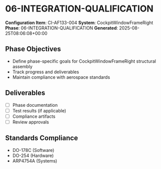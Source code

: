 # 06-INTEGRATION-QUALIFICATION

**Configuration Item**: CI-AF133-004
**System**: CockpitWindowFrameRight
**Phase**: 06-INTEGRATION-QUALIFICATION
**Generated**: 2025-08-25T08:06:08+00:00

## Phase Objectives
- Define phase-specific goals for CockpitWindowFrameRight structural assembly
- Track progress and deliverables
- Maintain compliance with aerospace standards

## Deliverables
- [ ] Phase documentation
- [ ] Test results (if applicable)
- [ ] Compliance artifacts
- [ ] Review approvals

## Standards Compliance
- DO-178C (Software)
- DO-254 (Hardware)
- ARP4754A (Systems)

